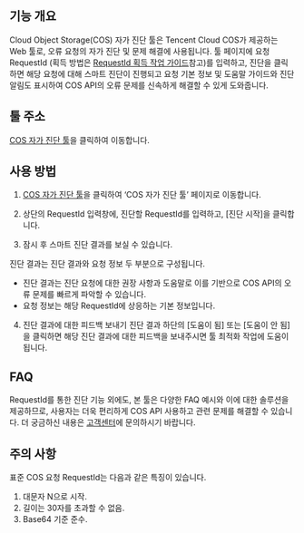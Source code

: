 ## 기능 개요
Cloud Object Storage(COS) 자가 진단 툴은 Tencent Cloud COS가 제공하는 Web 툴로, 오류 요청의 자가 진단 및 문제 해결에 사용됩니다. 툴 페이지에 요청 RequestId (획득 방법은 [RequestId 획득 작업 가이드](https://intl.cloud.tencent.com/document/product/436/41230)참고)를 입력하고, 진단을 클릭하면 해당 요청에 대해 스마트 진단이 진행되고 요청 기본 정보 및 도움말 가이드와 진단 알림도 표시하여 COS API의 오류 문제를 신속하게 해결할 수 있게 도와줍니다. 

## 툴 주소
[COS 자가 진단 툴](https://console.cloud.tencent.com/cos5/diagnose)을 클릭하여 이동합니다. 

## 사용 방법

1. [COS 자가 진단 툴](https://console.cloud.tencent.com/cos5/diagnose)을 클릭하여 ‘COS 자가 진단 툴’ 페이지로 이동합니다.


2. 상단의 RequestId 입력창에, 진단할 RequestId를 입력하고, [진단 시작]을 클릭합니다.

3. 잠시 후 스마트 진단 결과를 보실 수 있습니다. 

진단 결과는 진단 결과와 요청 정보 두 부분으로 구성됩니다. 
 - 진단 결과는 진단 요청에 대한 권장 사항과 도움말로 이를 기반으로 COS API의 오류 문제를 빠르게 파악할 수 있습니다.
 - 요청 정보는 해당 RequestId에 상응하는 기본 정보입니다.

4. 진단 결과에 대한 피드백 보내기
진단 결과 하단의 [도움이 됨] 또는 [도움이 안 됨]을 클릭하면 해당 진단 결과에 대한 피드백을 보내주시면 툴 최적화 작업에 도움이 됩니다.


## FAQ

RequestId를 통한 진단 기능 외에도, 본 툴은 다양한 FAQ 예시와 이에 대한 솔루션을 제공하므로, 사용자는 더욱 편리하게 COS API 사용하고 관련 문제를 해결할 수 있습니다. 더 궁금하신 내용은 [고객센터](https://intl.cloud.tencent.com/contact-sales)에 문의하시기 바랍니다.


## 주의 사항

표준 COS 요청 RequestId는 다음과 같은 특징이 있습니다.
1. 대문자 N으로 시작. 
2. 길이는 30자를 초과할 수 없음. 
3. Base64 기준 준수.
